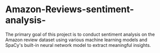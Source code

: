 # Amazon-Reviews-sentiment-analysis-
The primary goal of this project is to conduct sentiment analysis on the Amazon review dataset using various machine learning models and SpaCy's built-in neural network model to extract meaningful insights.
